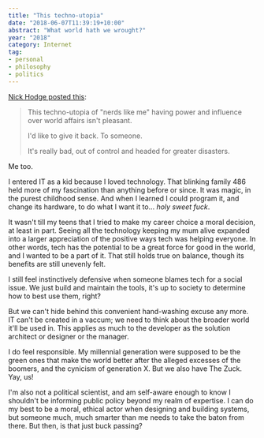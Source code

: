 ```yaml
---
title: "This techno-utopia"
date: "2018-06-07T11:39:19+10:00"
abstract: "What world hath we wrought?"
year: "2018"
category: Internet
tag:
- personal
- philosophy
- politics
---
```

[Nick Hodge posted this]\:

> This techno-utopia of "nerds like me" having power and influence over world affairs isn't pleasant.
> 
> I'd like to give it back. To someone.
>
> It's really bad, out of control and headed for greater disasters.

Me too.

I entered IT as a kid because I loved technology. That blinking family 486 held more of my fascination than anything before or since. It was magic, in the purest childhood sense. And when I learned I could program it, and change its hardware, to do what I want it to... *holy sweet fuck*.

It wasn't till my teens that I tried to make my career choice a moral decision, at least in part. Seeing all the technology keeping my mum alive expanded into a larger appreciation of the positive ways tech was helping everyone. In other words, tech has the potential to be a great force for good in the world, and I wanted to be a part of it. That still holds true on balance, though its benefits are still unevenly felt.

I still feel instinctively defensive when someone blames tech for a social issue. We just build and maintain the tools, it's up to society to determine how to best use them, right?

But we can't hide behind this convenient hand-washing excuse any more. IT can't be created in a vaccum; we need to think about the broader world it'll be used in. This applies as much to the developer as the solution architect or designer or the manager.

I do feel responsible. My millennial generation were supposed to be the green ones that make the world better after the alleged excesses of the boomers, and the cynicism of generation X. But we also have The Zuck. Yay, us!

I'm also not a political scientist, and am self-aware enough to know I shouldn't be informing public policy beyond my realm of expertise. I can do my best to be a moral, ethical actor when designing and building systems, but someone much, much smarter than me needs to take the baton from there. But then, is that just buck passing?

[Nick Hodge posted this]: https://twitter.com/RealNickHodge/status/1004159602315780096


